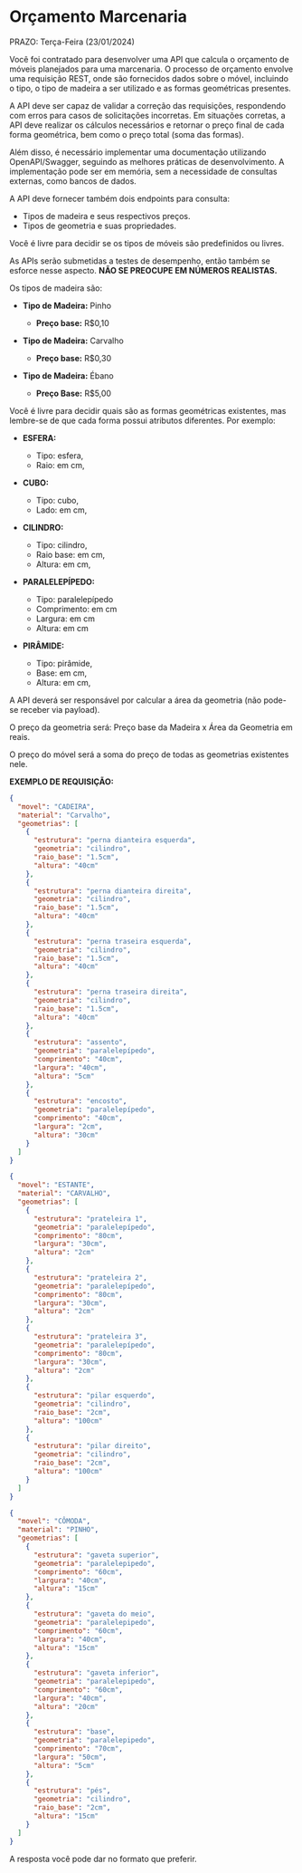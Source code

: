# Orçamento Marcenaria

PRAZO: Terça-Feira (23/01/2024)

Você foi contratado para desenvolver uma API que calcula o orçamento de móveis planejados para uma marcenaria. O processo de orçamento envolve uma requisição REST, onde são fornecidos dados sobre o móvel, incluindo o tipo, o tipo de madeira a ser utilizado e as formas geométricas presentes.

A API deve ser capaz de validar a correção das requisições, respondendo com erros para casos de solicitações incorretas. Em situações corretas, a API deve realizar os cálculos necessários e retornar o preço final de cada forma geométrica, bem como o preço total (soma das formas).

Além disso, é necessário implementar uma documentação utilizando OpenAPI/Swagger, seguindo as melhores práticas de desenvolvimento. A implementação pode ser em memória, sem a necessidade de consultas externas, como bancos de dados.

A  API deve fornecer também dois endpoints para consulta:
-   Tipos de madeira e seus respectivos preços.
-   Tipos de geometria e suas propriedades.

Você é livre para decidir se os tipos de móveis são predefinidos ou livres.

As APIs serão submetidas a testes de desempenho, então também se esforce nesse aspecto. **NÃO SE PREOCUPE EM NÚMEROS REALISTAS.**

Os tipos de madeira são:

- **Tipo de Madeira:** Pinho
  - **Preço base:** R$0,10

- **Tipo de Madeira:** Carvalho
  - **Preço base:** R$0,30

- **Tipo de Madeira:** Ébano
  - **Preço Base:** R$5,00

Você é livre para decidir quais são as formas geométricas existentes, mas lembre-se de que cada forma possui atributos diferentes. Por exemplo:

- **ESFERA:**
  - Tipo: esfera,
  - Raio: em cm,

- **CUBO:**
  - Tipo: cubo,
  - Lado: em cm,

- **CILINDRO:**
  - Tipo: cilindro,
  - Raio base: em cm,
  - Altura: em cm,

- **PARALELEPÍPEDO:**
  - Tipo: paralelepípedo
  - Comprimento: em cm
  - Largura:  em cm
  - Altura: em cm

- **PIRÂMIDE:**
  - Tipo: pirâmide,
  - Base: em cm,
  - Altura: em cm,

A API deverá ser responsável por calcular a área da geometria (não pode-se receber via payload).

O preço da geometria será: Preço base da Madeira x Área da Geometria em reais.

O preço do móvel será a soma do preço de todas as geometrias existentes nele.

**EXEMPLO DE REQUISIÇÃO:**

```json
{
  "movel": "CADEIRA",
  "material": "Carvalho",
  "geometrias": [
    {
      "estrutura": "perna dianteira esquerda",
      "geometria": "cilindro",
      "raio_base": "1.5cm",
      "altura": "40cm"
    },
    {
      "estrutura": "perna dianteira direita",
      "geometria": "cilindro",
      "raio_base": "1.5cm",
      "altura": "40cm"
    },
    {
      "estrutura": "perna traseira esquerda",
      "geometria": "cilindro",
      "raio_base": "1.5cm",
      "altura": "40cm"
    },
    {
      "estrutura": "perna traseira direita",
      "geometria": "cilindro",
      "raio_base": "1.5cm",
      "altura": "40cm"
    },
    {
      "estrutura": "assento",
      "geometria": "paralelepípedo",
      "comprimento": "40cm",
      "largura": "40cm",
      "altura": "5cm"
    },
    {
      "estrutura": "encosto",
      "geometria": "paralelepípedo",
      "comprimento": "40cm",
      "largura": "2cm",
      "altura": "30cm"
    }
  ]
}
```

```json
{
  "movel": "ESTANTE",
  "material": "CARVALHO",
  "geometrias": [
    {
      "estrutura": "prateleira 1",
      "geometria": "paralelepípedo",
      "comprimento": "80cm",
      "largura": "30cm",
      "altura": "2cm"
    },
    {
      "estrutura": "prateleira 2",
      "geometria": "paralelepípedo",
      "comprimento": "80cm",
      "largura": "30cm",
      "altura": "2cm"
    },
    {
      "estrutura": "prateleira 3",
      "geometria": "paralelepípedo",
      "comprimento": "80cm",
      "largura": "30cm",
      "altura": "2cm"
    },
    {
      "estrutura": "pilar esquerdo",
      "geometria": "cilindro",
      "raio_base": "2cm",
      "altura": "100cm"
    },
    {
      "estrutura": "pilar direito",
      "geometria": "cilindro",
      "raio_base": "2cm",
      "altura": "100cm"
    }
  ]
}
```

```json
{
  "movel": "CÔMODA",
  "material": "PINHO",
  "geometrias": [
    {
      "estrutura": "gaveta superior",
      "geometria": "paralelepipedo",
      "comprimento": "60cm",
      "largura": "40cm",
      "altura": "15cm"
    },
    {
      "estrutura": "gaveta do meio",
      "geometria": "paralelepipedo",
      "comprimento": "60cm",
      "largura": "40cm",
      "altura": "15cm"
    },
    {
      "estrutura": "gaveta inferior",
      "geometria": "paralelepipedo",
      "comprimento": "60cm",
      "largura": "40cm",
      "altura": "20cm"
    },
    {
      "estrutura": "base",
      "geometria": "paralelepipedo",
      "comprimento": "70cm",
      "largura": "50cm",
      "altura": "5cm"
    },
    {
      "estrutura": "pés",
      "geometria": "cilindro",
      "raio_base": "2cm",
      "altura": "15cm"
    }
  ]
}
```

A resposta você pode dar no formato que preferir. 
